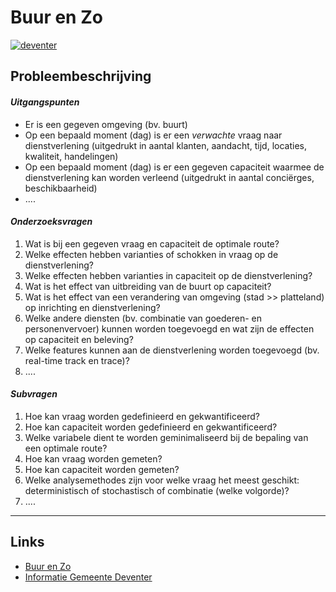 # Buur en Zo

[![deventer](image.gif)](https://buurenzo.github.io/deventerdemo/)

## Probleembeschrijving

#### *Uitgangspunten*

-   Er is een gegeven omgeving (bv. buurt)
-   Op een bepaald moment (dag) is er een *verwachte* vraag naar dienstverlening (uitgedrukt in aantal klanten, aandacht, tijd, locaties, kwaliteit, handelingen)
-   Op een bepaald moment (dag) is er een gegeven capaciteit waarmee de dienstverlening kan worden verleend (uitgedrukt in aantal conciërges, beschikbaarheid)
-   ....

#### *Onderzoeksvragen*

1.  Wat is bij een gegeven vraag en capaciteit de optimale route?
2.  Welke effecten hebben varianties of schokken in vraag op de dienstverlening?
3.  Welke effecten hebben varianties in capaciteit op de dienstverlening?
4.  Wat is het effect van uitbreiding van de buurt op capaciteit?
5.  Wat is het effect van een verandering van omgeving (stad \>\> platteland) op inrichting en dienstverlening?
6.  Welke andere diensten (bv. combinatie van goederen- en personenvervoer) kunnen worden toegevoegd en wat zijn de effecten op capaciteit en beleving?
7.  Welke features kunnen aan de dienstverlening worden toegevoegd (bv. real-time track en trace)?
8.  ....

#### *Subvragen*

1.  Hoe kan vraag worden gedefinieerd en gekwantificeerd?
2.  Hoe kan capaciteit worden gedefinieerd en gekwantificeerd?
3.  Welke variabele dient te worden geminimaliseerd bij de bepaling van een optimale route?
4.  Hoe kan vraag worden gemeten?
5.  Hoe kan capaciteit worden gemeten?
6.  Welke analysemethodes zijn voor welke vraag het meest geschikt: deterministisch of stochastisch of combinatie (welke volgorde)?
7.  ....

------------------------------------------------------------------------

## Links

-   [Buur en Zo](https://buurenzo.nl/)
-   [Informatie Gemeente Deventer](https://www.deventerwijzer.nl/is/organisatie/200533/buur-en-zo)
